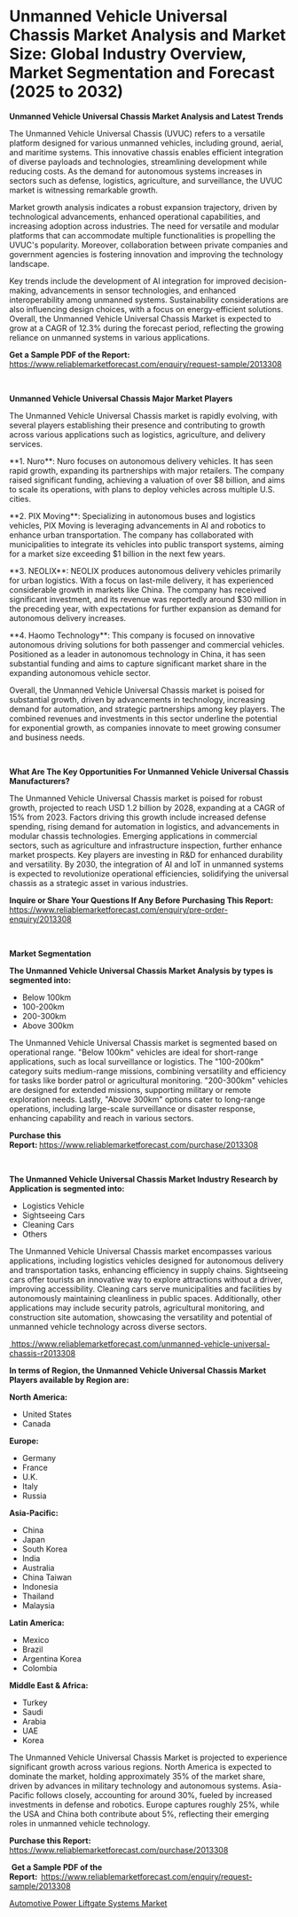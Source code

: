 <p><h1>Unmanned Vehicle Universal Chassis Market Analysis and Market Size: Global Industry Overview, Market Segmentation and Forecast (2025 to 2032)</h1></p><p><strong>Unmanned Vehicle Universal Chassis Market Analysis and Latest Trends</strong></p>
<p><p>The Unmanned Vehicle Universal Chassis (UVUC) refers to a versatile platform designed for various unmanned vehicles, including ground, aerial, and maritime systems. This innovative chassis enables efficient integration of diverse payloads and technologies, streamlining development while reducing costs. As the demand for autonomous systems increases in sectors such as defense, logistics, agriculture, and surveillance, the UVUC market is witnessing remarkable growth. </p><p>Market growth analysis indicates a robust expansion trajectory, driven by technological advancements, enhanced operational capabilities, and increasing adoption across industries. The need for versatile and modular platforms that can accommodate multiple functionalities is propelling the UVUC's popularity. Moreover, collaboration between private companies and government agencies is fostering innovation and improving the technology landscape.</p><p>Key trends include the development of AI integration for improved decision-making, advancements in sensor technologies, and enhanced interoperability among unmanned systems. Sustainability considerations are also influencing design choices, with a focus on energy-efficient solutions. Overall, the Unmanned Vehicle Universal Chassis Market is expected to grow at a CAGR of 12.3% during the forecast period, reflecting the growing reliance on unmanned systems in various applications.</p></p>
<p><strong>Get a Sample PDF of the Report:&nbsp;</strong> <a href="https://www.reliablemarketforecast.com/enquiry/request-sample/2013308?utm_campaign=2949&utm_medium=2&utm_source=Github&utm_content=ia&utm_term=31032025&utm_id=unmanned-vehicle-universal-chassis">https://www.reliablemarketforecast.com/enquiry/request-sample/2013308</a></p>
<p>&nbsp;</p>
<p><strong>Unmanned Vehicle Universal Chassis Major Market Players</strong></p>
<p><p>The Unmanned Vehicle Universal Chassis market is rapidly evolving, with several players establishing their presence and contributing to growth across various applications such as logistics, agriculture, and delivery services. </p><p>**1. Nuro**: Nuro focuses on autonomous delivery vehicles. It has seen rapid growth, expanding its partnerships with major retailers. The company raised significant funding, achieving a valuation of over $8 billion, and aims to scale its operations, with plans to deploy vehicles across multiple U.S. cities.</p><p>**2. PIX Moving**: Specializing in autonomous buses and logistics vehicles, PIX Moving is leveraging advancements in AI and robotics to enhance urban transportation. The company has collaborated with municipalities to integrate its vehicles into public transport systems, aiming for a market size exceeding $1 billion in the next few years.</p><p>**3. NEOLIX**: NEOLIX produces autonomous delivery vehicles primarily for urban logistics. With a focus on last-mile delivery, it has experienced considerable growth in markets like China. The company has received significant investment, and its revenue was reportedly around $30 million in the preceding year, with expectations for further expansion as demand for autonomous delivery increases.</p><p>**4. Haomo Technology**: This company is focused on innovative autonomous driving solutions for both passenger and commercial vehicles. Positioned as a leader in autonomous technology in China, it has seen substantial funding and aims to capture significant market share in the expanding autonomous vehicle sector.</p><p>Overall, the Unmanned Vehicle Universal Chassis market is poised for substantial growth, driven by advancements in technology, increasing demand for automation, and strategic partnerships among key players. The combined revenues and investments in this sector underline the potential for exponential growth, as companies innovate to meet growing consumer and business needs.</p></p>
<p>&nbsp;</p>
<p><strong>What Are The Key Opportunities For Unmanned Vehicle Universal Chassis Manufacturers?</strong></p>
<p><p>The Unmanned Vehicle Universal Chassis market is poised for robust growth, projected to reach USD 1.2 billion by 2028, expanding at a CAGR of 15% from 2023. Factors driving this growth include increased defense spending, rising demand for automation in logistics, and advancements in modular chassis technologies. Emerging applications in commercial sectors, such as agriculture and infrastructure inspection, further enhance market prospects. Key players are investing in R&D for enhanced durability and versatility. By 2030, the integration of AI and IoT in unmanned systems is expected to revolutionize operational efficiencies, solidifying the universal chassis as a strategic asset in various industries.</p></p>
<p><strong>Inquire or Share Your Questions If Any Before Purchasing This Report:</strong> <a href="https://www.reliablemarketforecast.com/enquiry/pre-order-enquiry/2013308?utm_campaign=2949&utm_medium=2&utm_source=Github&utm_content=ia&utm_term=31032025&utm_id=unmanned-vehicle-universal-chassis">https://www.reliablemarketforecast.com/enquiry/pre-order-enquiry/2013308</a></p>
<p>&nbsp;</p>
<p><strong>Market Segmentation</strong></p>
<p><strong>The Unmanned Vehicle Universal Chassis Market Analysis by types is segmented into:</strong></p>
<p><ul><li>Below 100km</li><li>100-200km</li><li>200-300km</li><li>Above 300km</li></ul></p>
<p><p>The Unmanned Vehicle Universal Chassis market is segmented based on operational range. "Below 100km" vehicles are ideal for short-range applications, such as local surveillance or logistics. The "100-200km" category suits medium-range missions, combining versatility and efficiency for tasks like border patrol or agricultural monitoring. "200-300km" vehicles are designed for extended missions, supporting military or remote exploration needs. Lastly, "Above 300km" options cater to long-range operations, including large-scale surveillance or disaster response, enhancing capability and reach in various sectors.</p></p>
<p><strong>Purchase this Report:&nbsp;</strong><a href="https://www.reliablemarketforecast.com/purchase/2013308?utm_campaign=2949&utm_medium=2&utm_source=Github&utm_content=ia&utm_term=31032025&utm_id=unmanned-vehicle-universal-chassis">https://www.reliablemarketforecast.com/purchase/2013308</a></p>
<p>&nbsp;</p>
<p><strong>The Unmanned Vehicle Universal Chassis Market Industry Research by Application is segmented into:</strong></p>
<p><ul><li>Logistics Vehicle</li><li>Sightseeing Cars</li><li>Cleaning Cars</li><li>Others</li></ul></p>
<p><p>The Unmanned Vehicle Universal Chassis market encompasses various applications, including logistics vehicles designed for autonomous delivery and transportation tasks, enhancing efficiency in supply chains. Sightseeing cars offer tourists an innovative way to explore attractions without a driver, improving accessibility. Cleaning cars serve municipalities and facilities by autonomously maintaining cleanliness in public spaces. Additionally, other applications may include security patrols, agricultural monitoring, and construction site automation, showcasing the versatility and potential of unmanned vehicle technology across diverse sectors.</p></p>
<p><a href="https://www.reliablemarketforecast.com/unmanned-vehicle-universal-chassis-r2013308?utm_campaign=2949&utm_medium=2&utm_source=Github&utm_content=ia&utm_term=31032025&utm_id=unmanned-vehicle-universal-chassis">&nbsp;https://www.reliablemarketforecast.com/unmanned-vehicle-universal-chassis-r2013308</a></p>
<p><strong>In terms of Region, the Unmanned Vehicle Universal Chassis Market Players available by Region are:</strong></p>
<p>
    <p> <strong> North America: </strong>
        <ul>
            <li>United States</li>
            <li>Canada</li>
        </ul>
        </p> 
    <p> <strong> Europe: </strong>
        <ul>
            <li>Germany</li>
            <li>France</li>
            <li>U.K.</li>
            <li>Italy</li>
            <li>Russia</li>
        </ul>
        </p> 
    <p> <strong> Asia-Pacific: </strong>
        <ul>
            <li>China</li>
            <li>Japan</li>
            <li>South Korea</li>
            <li>India</li>
            <li>Australia</li>
            <li>China Taiwan</li>
            <li>Indonesia</li>
            <li>Thailand</li>
            <li>Malaysia</li>
        </ul>
        </p> 
    <p> <strong> Latin America: </strong>
        <ul>
            <li>Mexico</li>
            <li>Brazil</li>
            <li>Argentina Korea</li>
            <li>Colombia</li>
        </ul>
        </p> 
    <p> <strong> Middle East & Africa: </strong>
        <ul>
            <li>Turkey</li>
            <li>Saudi</li>
            <li>Arabia</li>
            <li>UAE</li>
            <li>Korea</li>
        </ul>
    </p>
    </p>
<p><p>The Unmanned Vehicle Universal Chassis Market is projected to experience significant growth across various regions. North America is expected to dominate the market, holding approximately 35% of the market share, driven by advances in military technology and autonomous systems. Asia-Pacific follows closely, accounting for around 30%, fueled by increased investments in defense and robotics. Europe captures roughly 25%, while the USA and China both contribute about 5%, reflecting their emerging roles in unmanned vehicle technology.</p></p>
<p><strong>Purchase this Report: </strong><a href="https://www.reliablemarketforecast.com/purchase/2013308?utm_campaign=2949&utm_medium=2&utm_source=Github&utm_content=ia&utm_term=31032025&utm_id=unmanned-vehicle-universal-chassis">https://www.reliablemarketforecast.com/purchase/2013308</a></p>
<p>&nbsp;<strong>Get a Sample PDF of the Report:&nbsp;&nbsp;</strong><a href="https://www.reliablemarketforecast.com/enquiry/request-sample/2013308?utm_campaign=2949&utm_medium=2&utm_source=Github&utm_content=ia&utm_term=31032025&utm_id=unmanned-vehicle-universal-chassis">https://www.reliablemarketforecast.com/enquiry/request-sample/2013308</a></p>
<p><strong></strong></p>
<p><p><a href="https://github.com/sefathlehki/Market-Research-Report-List-1/blob/main/automotive-power-liftgate-systems-market.md?utm_campaign=2949&utm_medium=2&utm_source=Github&utm_content=ia&utm_term=31032025&utm_id=unmanned-vehicle-universal-chassis">Automotive Power Liftgate Systems Market</a></p></p>